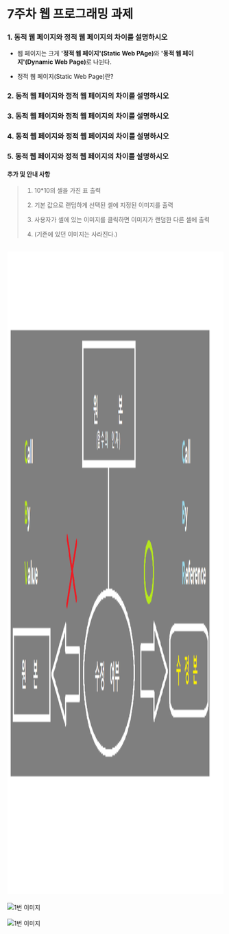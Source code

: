 # 7주차 웹 프로그래밍 과제

### 1. 동적 웹 페이지와 정적 웹 페이지의 차이를 설명하시오
- 웹 페이지는 크게 <b>'정적 웹 페이지'(Static Web PAge)</b>와 <b>'동적 웹 페이지'(Dynamic Web Page)</b>로 나뉜다.

* 정적 웹 페이지(Static Web Page)란?
  
### 2. 동적 웹 페이지와 정적 웹 페이지의 차이를 설명하시오

### 3. 동적 웹 페이지와 정적 웹 페이지의 차이를 설명하시오

### 4. 동적 웹 페이지와 정적 웹 페이지의 차이를 설명하시오

### 5. 동적 웹 페이지와 정적 웹 페이지의 차이를 설명하시오




 #### 추가 및 안내 사항

>    1. 10*10의 셀을 가진 표 출력
>    >
>    2. 기본 값으로 랜덤하게 선택된 셀에 지정된 이미지를 출력
>    >
>    3. 사용자가 셀에 있는 이미지를 클릭하면 이미지가 랜덤한 다른 셀에 출력
>    >
>    4. (기존에 있던 이미지는 사라진다.)


<br><img src="1.png" width="1000" height="1500" title="px(픽셀) 크기 설정" alt="1번 이미지"></img><br/>
<br><img src="2.png" width="1000" height="500" title="px(픽셀) 크기 설정" alt="1번 이미지"></img><br/>
<br><img src="3.png" width="1000" height="700" title="px(픽셀) 크기 설정" alt="1번 이미지"></img><br/>
